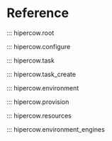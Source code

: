 # Reference

::: hipercow.root

::: hipercow.configure

::: hipercow.task

::: hipercow.task_create

::: hipercow.environment

::: hipercow.provision

::: hipercow.resources

::: hipercow.environment_engines
